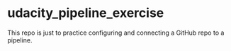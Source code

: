 # udacity_pipeline_exercise

This repo is just to practice configuring and connecting a GitHub repo to a pipeline.